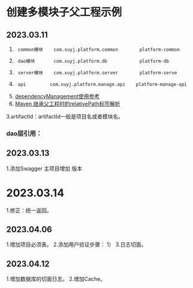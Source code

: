 # 创建多模块子父工程示例 
## 2023.03.11

1.		common模块	com.xuyj.platform.common	    platform-common
2.		dao模块	    com.xuyj.platform.db	        platform-db
3.		server模块	com.xuyj.platform.server	    platform-serve
4.		api	        com.xuyj.platform.manage.api    platform-manage-api


1. [dependencyManagement使用参考](https://www.jianshu.com/p/1870fe75386a)
2. [Maven 继承父工程时的relativePath标签解析](https://blog.csdn.net/inthat/article/details/108147303)

3.artifactId：artifactId一般是项目名或者模块名。

### dao层引用：


## 2023.03.13
1.添加Swagger
主项目增加 版本

# 2023.03.14
1.修正：统一返回。

## 2023.04.06
1.增加项目必须表。
2.添加用户验证步骤：
1）
3.日志切面。

## 2023.04.12
1.增加数据库的切面日志。
2.增加Cache。

